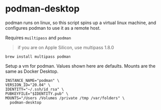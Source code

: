 # podman-desktop

podman runs on linux, so this script spins up a virtual linux machine, and configures podman to use it as a remote host.

Requires `muiltipass` and `podman`

> if you are on Apple Silicon, use multipass 1.8.0

    brew install multipass podman

Setup a vm for podman. Values shown here are defaults. Mounts are the same as Docker Desktop.

    INSTANCE_NAME="podman" \
    VERSION_ID="20.04" \
    IDENTITY="~/.ssh/id_rsa" \
    PUBKEYFILE="$IDENTITY.pub" \
    MOUNTS="/Users /Volumes /private /tmp /var/folders" \
      podman-desktop
